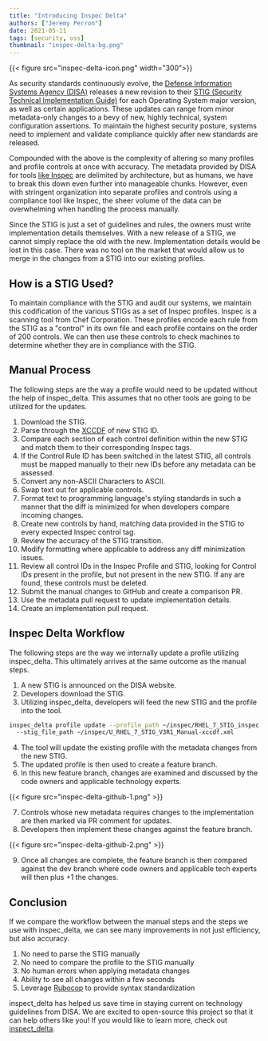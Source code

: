 ```yaml
---
title: "Introducing Inspec Delta"
authors: ["Jeremy Perron"]
date: 2021-05-11
tags: [security, oss]
thumbnail: "inspec-delta-bg.png"
---
```


{{< figure src="inspec-delta-icon.png" width="300">}}

As security standards continuously evolve, the [Defense Information Systems Agency (DISA)](https://disa.mil/) releases a new revision to their [STIG (Security Technical Implementation Guide)](https://en.wikipedia.org/wiki/Security_Technical_Implementation_Guide) for each Operating System major version, as well as certain applications. These updates can range from minor metadata-only changes to a bevy of new, highly technical, system configuration assertions. To maintain the highest security posture, systems need to implement and validate compliance quickly after new standards are released.
 
Compounded with the above is the complexity of altering so many profiles and profile controls at once with accuracy. The metadata provided by DISA for tools [like Inspec](https://github.com/inspec/inspec) are delimited by architecture, but as humans, we have to break this down even further into manageable chunks. However, even with stringent organization into separate profiles and controls using a compliance tool like Inspec, the sheer volume of the data can be overwhelming when handling the process manually. 
 
Since the STIG is just a set of guidelines and rules, the owners must write implementation details themselves. With a new release of a STIG, we cannot simply replace the old with the new. Implementation details would be lost in this case. There was no tool on the market that would allow us to merge in the changes from a STIG into our existing profiles.

## How is a STIG Used?
 
To maintain compliance with the STIG and audit our systems, we maintain this codification of the various STIGs as a set of Inspec profiles. Inspec is a scanning tool from Chef Corporation. These profiles encode each rule from the STIG as a "control" in its own file and each profile contains on the order of 200 controls. We can then use these controls to check machines to determine whether they are in compliance with the STIG.

## Manual Process

The following steps are the way a profile would need to be updated without the help of inspec_delta. This assumes that no other tools are going to be utilized for the updates.
 
1. Download the STIG.
2. Parse through the [XCCDF](https://csrc.nist.gov/projects/security-content-automation-protocol/specifications/xccdf) of new STIG ID.
3. Compare each section of each control definition within the new STIG and match them to their corresponding Inspec tags.
4. If the Control Rule ID has been switched in the latest STIG, all controls must be mapped manually to their new IDs before any metadata can be assessed.
5. Convert any non-ASCII Characters to ASCII.
6. Swap text out for applicable controls.
7. Format text to programming language's styling standards in such a manner that the diff is minimized for when developers compare incoming changes.
8. Create new controls by hand, matching data provided in the STIG to every expected Inspec control tag.
9. Review the accuracy of the STIG transition.
10. Modify formatting where applicable to address any diff minimization issues.
11. Review all control IDs in the Inspec Profile and STIG, looking for Control IDs present in the profile, but not present in the new STIG. If any are found, these controls must be deleted.
12. Submit the manual changes to GitHub and create a comparison PR.
13. Use the metadata pull request to update implementation details.
14. Create an implementation pull request.

## Inspec Delta Workflow

The following steps are the way we internally update a profile utilizing inspec_delta. This ultimately arrives at the same outcome as the manual steps.
 
1. A new STIG is announced on the DISA website.
2. Developers download the STIG.
3. Utilizing inspec_delta, developers will feed the new STIG and the profile into the tool.

```bash
inspec_delta profile update --profile_path ~/inspec/RHEL_7_STIG_inspec \ 
  --stig_file_path ~/inspec/U_RHEL_7_STIG_V3R1_Manual-xccdf.xml
```

4. The tool will update the existing profile with the metadata changes from the new STIG.
5. The updated profile is then used to create a feature branch.
6. In this new feature branch, changes are examined and discussed by the code owners and applicable technology experts.

{{< figure src="inspec-delta-github-1.png" >}}

7. Controls whose new metadata requires changes to the implementation are then marked via PR comment for updates.
8. Developers then implement these changes against the feature branch.

{{< figure src="inspec-delta-github-2.png" >}}

9. Once all changes are complete, the feature branch is then compared against the dev branch where code owners and applicable tech experts will then plus +1 the changes.

## Conclusion

If we compare the workflow between the manual steps and the steps we use with inspec_delta, we can see many improvements in not just efficiency, but also accuracy.

1. No need to parse the STIG manually
2. No need to compare the profile to the STIG manually
3. No human errors when applying metadata changes
4. Ability to see all changes within a few seconds
5. Leverage [Rubocop](https://rubocop.org/) to provide syntax standardization

inspect_delta has helped us save time in staying current on technology guidelines from DISA. We are excited to open-source this project so that it can help others like you! If you would like to learn more, check out [inspect_delta](https://github.com/cerner/inspec_delta).